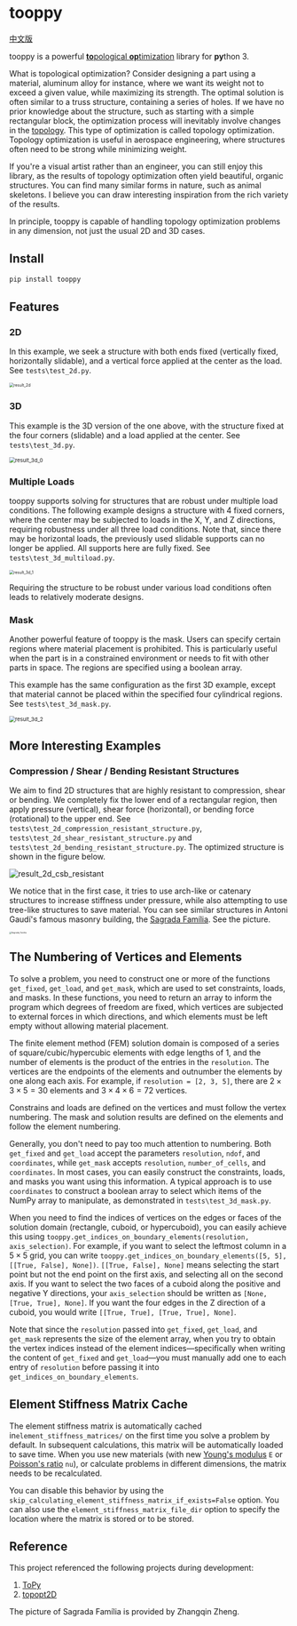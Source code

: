 # tooppy

[中文版](README_zh-cn.md)

tooppy is a powerful [**to**pological **op**timization](https://en.wikipedia.org/wiki/Topology_optimization) library for **py**thon 3.

What is topological optimization? Consider designing a part using a material, aluminum alloy for instance, where we want its weight not to exceed a given value, while maximizing its strength. The optimal solution is often similar to a truss structure, containing a series of holes. If we have no prior knowledge about the structure, such as starting with a simple rectangular block, the optimization process will inevitably involve changes in the [topology](https://en.wikipedia.org/wiki/Topology). This type of optimization is called topology optimization. Topology optimization is useful in aerospace engineering, where structures often need to be strong while minimizing weight.

If you're a visual artist rather than an engineer, you can still enjoy this library, as the results of topology optimization often yield beautiful, organic structures. You can find many similar forms in nature, such as animal skeletons. I believe you can draw interesting inspiration from the rich variety of the results.

In principle, tooppy is capable of handling topology optimization problems in any dimension, not just the usual 2D and 3D cases.

## Install

```bash
pip install tooppy
```

## Features

### 2D

In this example, we seek a structure with both ends fixed (vertically fixed, horizontally slidable), and a vertical force applied at the center as the load. See `tests\test_2d.py`.

<img src="README.assets/result_2d_0.png" alt="result_2d" style="zoom:50%;" />

### 3D

This example is the 3D version of the one above, with the structure fixed at the four corners (slidable) and a load applied at the center. See `tests\test_3d.py`.

<img src="README.assets/result_3d_0.png" alt="result_3d_0" style="zoom:67%;" />

### Multiple Loads

tooppy supports solving for structures that are robust under multiple load conditions. The following example designs a structure with 4 fixed corners, where the center may be subjected to loads in the X, Y, and Z directions, requiring robustness under all three load conditions. Note that, since there may be horizontal loads, the previously used slidable supports can no longer be applied. All supports here are fully fixed. See `tests\test_3d_multiload.py`.

<img src="README.assets/result_3d_1.png" alt="result_3d_1" style="zoom:50%;" />

Requiring the structure to be robust under various load conditions often leads to relatively moderate designs.

### Mask

Another powerful feature of tooppy is the mask. Users can specify certain regions where material placement is prohibited. This is particularly useful when the part is in a constrained environment or needs to fit with other parts in space. The regions are specified using a boolean array.

This example has the same configuration as the first 3D example, except that material cannot be placed within the specified four cylindrical regions. See `tests\test_3d_mask.py`.

<img src="README.assets/result_3d_2.png" alt="result_3d_2" style="zoom:67%;" />

## More Interesting Examples

### Compression / Shear / Bending Resistant Structures

We aim to find 2D structures that are highly resistant to compression, shear or bending.  We completely fix the lower end of a rectangular region, then apply pressure (vertical), shear force (horizontal), or bending force (rotational) to the upper end. See `tests\test_2d_compression_resistant_structure.py`, `tests\test_2d_shear_resistant_structure.py` and `tests\test_2d_bending_resistant_structure.py`.  The optimized structure is shown in the figure below.

![result_2d_csb_resistant](README.assets/result_2d_csb_resistant.png)

We notice that in the first case, it tries to use arch-like or catenary structures to increase stiffness under pressure, while also attempting to use tree-like structures to save material. You can see similar structures in Antoni Gaudí's famous masonry building, the [Sagrada Família](https://en.wikipedia.org/wiki/Sagrada_Fam%C3%ADlia). See the picture.

<img src="README.assets/Sagrada_Família.jpg" alt="Sagrada_Família" style="zoom:25%;" />

## The Numbering of Vertices and Elements

To solve a problem, you need to construct one or more of the functions `get_fixed`, `get_load`, and `get_mask`, which are used to set constraints, loads, and masks. In these functions, you need to return an array to inform the program which degrees of freedom are fixed, which vertices are subjected to external forces in which directions, and which elements must be left empty without allowing material placement.

The finite element method (FEM) solution domain is composed of a series of square/cubic/hypercubic elements with edge lengths of 1, and the number of elements is the product of the entries in the `resolution`. The vertices are the endpoints of the elements and outnumber the elements by one along each axis. For example, if `resolution = [2, 3, 5]`, there are $2 \times 3 \times 5 = 30$ elements and $3 \times 4 \times 6 = 72$ vertices.

Constrains and loads are defined on the vertices and must follow the vertex numbering. The mask and solution results are defined on the elements and follow the element numbering.

Generally, you don't need to pay too much attention to numbering. Both `get_fixed` and `get_load` accept the parameters `resolution`, `ndof`, and `coordinates`, while `get_mask` accepts `resolution`, `number_of_cells`, and `coordinates`. In most cases, you can easily construct the constraints, loads, and masks you want using this information. A typical approach is to use `coordinates` to construct a boolean array to select which items of the NumPy array to manipulate, as demonstrated in `tests\test_3d_mask.py`.

When you need to find the indices of vertices on the edges or faces of the solution domain (rectangle, cuboid, or hypercuboid), you can easily achieve this using `tooppy.get_indices_on_boundary_elements(resolution, axis_selection)`. For example, if you want to select the leftmost column in a $5 \times 5$ grid, you can write `tooppy.get_indices_on_boundary_elements([5, 5], [[True, False], None])`. `[[True, False], None]` means selecting the start point but not the end point on the first axis, and selecting all on the second axis. If you want to select the two faces of a cuboid along the positive and negative Y directions, your `axis_selection` should be written as `[None, [True, True], None]`. If you want the four edges in the Z direction of a cuboid, you would write `[[True, True], [True, True], None]`.

Note that since the `resolution` passed into `get_fixed`, `get_load`, and `get_mask` represents the size of the element array, when you try to obtain the vertex indices instead of the element indices—specifically when writing the content of `get_fixed` and `get_load`—you must manually add one to each entry of `resolution` before passing it into `get_indices_on_boundary_elements`.

## Element Stiffness Matrix Cache

The element stiffness matrix is automatically cached in`element_stiffness_matrices/` on the first time you solve a problem by default. In subsequent calculations, this matrix will be automatically loaded to save time. When you use new materials (with new [Young's modulus](https://en.wikipedia.org/wiki/Young%27s_modulus) `E` or [Poisson's ratio](https://en.wikipedia.org/wiki/Poisson%27s_ratio) `nu`), or calculate problems in different dimensions, the matrix needs to be recalculated.

You can disable this behavior by using the `skip_calculating_element_stiffness_matrix_if_exists=False` option. You can also use the `element_stiffness_matrix_file_dir` option to specify the location where the matrix is stored or to be stored.

## Reference

This project referenced the following projects during development:

1. [ToPy](https://github.com/williamhunter/topy)
2. [topopt2D](https://github.com/worbit/topopt2D/tree/master)

The picture of Sagrada Família is provided by Zhangqin Zheng.
